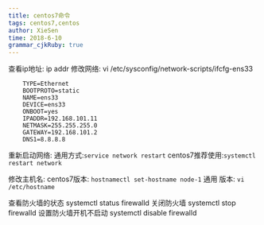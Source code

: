 ```yaml
---
title: centos7命令
tags: centos7,centos
author: XieSen
time: 2018-6-10 
grammar_cjkRuby: true
---
```


查看ip地址: ip addr
修改网络:
	vi /etc/sysconfig/network-scripts/ifcfg-ens33

``` shell
	TYPE=Ethernet
	BOOTPROTO=static
	NAME=ens33
	DEVICE=ens33
	ONBOOT=yes
	IPADDR=192.168.101.11
	NETMASK=255.255.255.0
	GATEWAY=192.168.101.2
	DNS1=8.8.8.8
```

重新启动网络:
	通用方式:`service network restart`
	centos7推荐使用:`systemctl restart network`

修改主机名:
	centos7版本: `hostnamectl set-hostname node-1`
	通用 版本: `vi /etc/hostname`

查看防火墙的状态
	systemctl status firewalld
关闭防火墙
	systemctl stop firewalld
设置防火墙开机不启动
	systemctl disable firewalld
